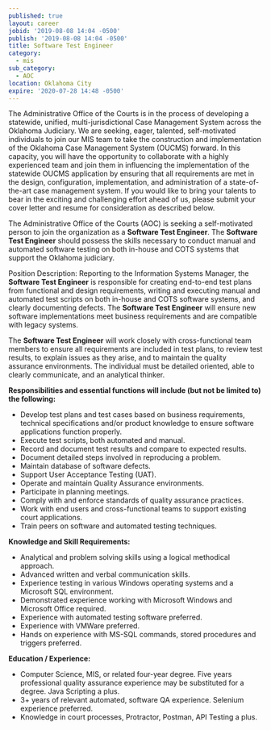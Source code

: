 ```yaml
---
published: true
layout: career
jobid: '2019-08-08 14:04 -0500'
publish: '2019-08-08 14:04 -0500'
title: Software Test Engineer
category:
  - mis
sub_category:
  - AOC
location: Oklahoma City
expire: '2020-07-28 14:48 -0500'
---
```

The Administrative Office of the Courts is in the process of developing a statewide, unified, multi-jurisdictional Case Management System across the Oklahoma Judiciary.  We are seeking, eager, talented, self-motivated individuals to join our MIS team to take the construction and implementation of the Oklahoma Case Management System (OUCMS) forward.  In this capacity, you will have the opportunity to collaborate with a highly experienced team and join them in influencing the implementation of the statewide OUCMS application by ensuring that all requirements are met in the design, configuration, implementation, and administration of a state-of-the-art case management system.  If you would like to bring your talents to bear in the exciting and challenging effort ahead of us, please submit your cover letter and resume for consideration as described below.

The Administrative Office of the Courts (AOC) is seeking a self-motivated person to join the organization as a **Software Test Engineer**.  The **Software Test Engineer** should possess the skills necessary to conduct manual and automated software testing on both in-house and COTS systems that support the Oklahoma judiciary.

Position Description:
Reporting to the Information Systems Manager, the **Software Test Engineer** is responsible for creating end-to-end test plans from functional and design requirements, writing and executing manual and automated test scripts on both in-house and COTS software systems, and clearly documenting defects. The **Software Test Engineer** will ensure new software implementations meet business requirements and are compatible with legacy systems. 

The **Software Test Engineer** will work closely with cross-functional team members to ensure all requirements are included in test plans, to review test results, to explain issues as they arise, and to maintain the quality assurance environments. The individual must be detailed oriented, able to clearly communicate, and an analytical thinker.

**Responsibilities and essential functions will include (but not be limited to) the following:**

- Develop test plans and test cases based on business requirements, technical specifications and/or product knowledge to ensure software applications function properly.
- Execute test scripts, both automated and manual.
- Record and document test results and compare to expected results.
- Document detailed steps involved in reproducing a problem.
- Maintain database of software defects.
- Support User Acceptance Testing (UAT).
- Operate and maintain Quality Assurance environments.
- Participate in planning meetings.
- Comply with and enforce standards of quality assurance practices. 
- Work with end users and cross-functional teams to support existing court applications.
- Train peers on software and automated testing techniques.

**Knowledge and Skill Requirements:**

- Analytical and problem solving skills using a logical methodical approach.
- Advanced written and verbal communication skills.
- Experience testing in various Windows operating systems and a Microsoft SQL environment.
- Demonstrated experience working with Microsoft Windows and Microsoft Office required.
- Experience with automated testing software preferred.
- Experience with VMWare preferred.
- Hands on experience with MS-SQL commands, stored procedures and triggers preferred.

**Education / Experience:**

- Computer Science, MIS, or related four-year degree.   Five years professional quality assurance experience may be substituted for a degree.  Java Scripting a plus.
- 3+ years of relevant automated, software QA experience.  Selenium experience preferred.
- Knowledge in court processes, Protractor, Postman, API Testing a plus.
